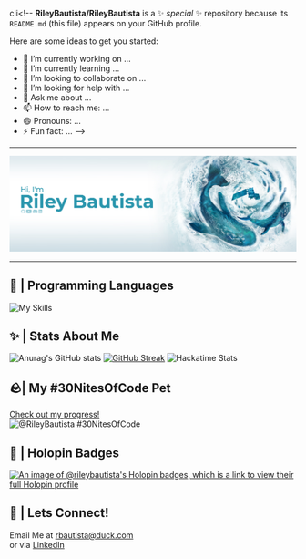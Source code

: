 cli<!--
**RileyBautista/RileyBautista** is a ✨ _special_ ✨ repository because its `README.md` (this file) appears on your GitHub profile.

Here are some ideas to get you started:

- 🔭 I’m currently working on ...
- 🌱 I’m currently learning ...
- 👯 I’m looking to collaborate on ...
- 🤔 I’m looking for help with ...
- 💬 Ask me about ...
- 📫 How to reach me: ...
- 😄 Pronouns: ...
- ⚡ Fun fact: ...
-->
<hr>

![alt text](https://github.com/RileyBautista/RileyBautista/blob/main/New%20Project(38).png?raw=true)
<hr>

## 🔧 | Programming Languages 
![My Skills](https://skillicons.dev/icons?i=html,js,css,tailwind,py,java&perline=15&theme=dark)

## ✨ | Stats About Me 
![Anurag's GitHub stats](https://github-readme-stats.vercel.app/api?username=RileyBautista&show_icons=true&theme=prussian&hide_border=true)
[![GitHub Streak](https://streak-stats.demolab.com?user=RileyBautista&theme=prussian&hide_border=true&card_width=300&hide_longest_streak=true)](https://git.io/streak-stats) 
![Hackatime Stats](https://github-readme-stats.hackclub.dev/api/wakatime?username=754&api_domain=hackatime.hackclub.com&&custom_title=Hackatime+Stats&layout=compact&hide_border=true&cache_seconds=0&langs_count=8&theme=prussian)
## 🪨| My #30NitesOfCode Pet
  [Check out my progress!](https://www.codedex.io/@RileyBautista/30-nites-of-code)  
  ![@RileyBautista #30NitesOfCode](https://www.codedex.io/api/petStatus?user=RileyBautista)

## 📛 | Holopin Badges
[![An image of @rileybautista's Holopin badges, which is a link to view their full Holopin profile](https://holopin.me/rileybautista)](https://holopin.io/@rileybautista)

## 👥 | Lets Connect!
Email Me at rbautista@duck.com \
or via [LinkedIn](https://www.linkedin.com/in/riley=bautista/)
